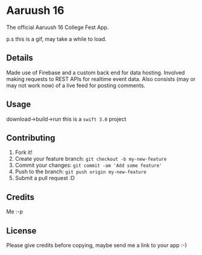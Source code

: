 
# Aaruush 16
The official Aaruush 16 College Fest App.

p.s this is a gif, may take a while to load.


## Details
Made use of Firebase and a custom back end for data hosting. Involved making requests to REST APIs for realtime event data. 
Also consists (may or may not work now) of a live feed for posting comments.


## Usage
download->build->run
this is a `swift 3.0` project

## Contributing
1. Fork it!
2. Create your feature branch: `git checkout -b my-new-feature`
3. Commit your changes: `git commit -am 'Add some feature'`
4. Push to the branch: `git push origin my-new-feature`
5. Submit a pull request :D

## Credits
Me :-p
## License
Please give credits before copying, maybe send me a link to your app :-)

